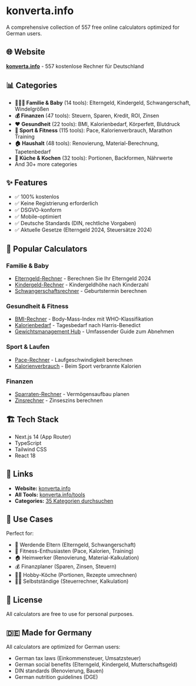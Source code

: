 # konverta.info
A comprehensive collection of 557 free online calculators optimized for German users.

## 🌐 Website

**[konverta.info](https://www.konverta.info)** - 557 kostenlose Rechner für Deutschland

## 📊 Categories

- **👨‍👩‍👧 Familie & Baby** (14 tools): Elterngeld, Kindergeld, Schwangerschaft, Windelgrößen
- **💰 Finanzen** (47 tools): Steuern, Sparen, Kredit, ROI, Zinsen
- **❤️ Gesundheit** (22 tools): BMI, Kalorienbedarf, Körperfett, Blutdruck
- **🏃 Sport & Fitness** (115 tools): Pace, Kalorienverbrauch, Marathon Training
- **🏠 Haushalt** (48 tools): Renovierung, Material-Berechnung, Tapetenbedarf
- **🍳 Küche & Kochen** (32 tools): Portionen, Backformen, Nährwerte
- And 30+ more categories

## ✨ Features

- ✅ 100% kostenlos
- ✅ Keine Registrierung erforderlich
- ✅ DSGVO-konform
- ✅ Mobile-optimiert
- ✅ Deutsche Standards (DIN, rechtliche Vorgaben)
- ✅ Aktuelle Gesetze (Elterngeld 2024, Steuersätze 2024)

## 🚀 Popular Calculators

### Familie & Baby
- [Elterngeld-Rechner](https://www.konverta.info/tools/familie/elterngeld) - Berechnen Sie Ihr Elterngeld 2024
- [Kindergeld-Rechner](https://www.konverta.info/tools/familie/kindergeld) - Kindergeldhöhe nach Kinderzahl
- [Schwangerschaftsrechner](https://www.konverta.info/tools/familie/schwangerschaftsrechner) - Geburtstermin berechnen

### Gesundheit & Fitness
- [BMI-Rechner](https://www.konverta.info/tools/gesundheit/bmi) - Body-Mass-Index mit WHO-Klassifikation
- [Kalorienbedarf](https://www.konverta.info/tools/gesundheit/kalorienbedarf) - Tagesbedarf nach Harris-Benedict
- [Gewichtsmanagement Hub](https://www.konverta.info/tools/gesundheit/gewichtsmanagement) - Umfassender Guide zum Abnehmen

### Sport & Laufen
- [Pace-Rechner](https://www.konverta.info/tools/sport/pace-rechner) - Laufgeschwindigkeit berechnen
- [Kalorienverbrauch](https://www.konverta.info/tools/sport/kalorienverbrauch-rechner) - Beim Sport verbrannte Kalorien

### Finanzen
- [Sparraten-Rechner](https://www.konverta.info/tools/finanzen/sparrate) - Vermögensaufbau planen
- [Zinsrechner](https://www.konverta.info/tools/finanzen/zinsrechner) - Zinseszins berechnen

## 🏗️ Tech Stack

- Next.js 14 (App Router)
- TypeScript
- Tailwind CSS
- React 18

## 🔗 Links

- **Website:** [konverta.info](https://www.konverta.info)
- **All Tools:** [konverta.info/tools](https://www.konverta.info/tools)
- **Categories:** [35 Kategorien durchsuchen](https://www.konverta.info/tools)

## 📱 Use Cases

Perfect for:
- 🤱 Werdende Eltern (Elterngeld, Schwangerschaft)
- 💪 Fitness-Enthusiasten (Pace, Kalorien, Training)
- 🏠 Heimwerker (Renovierung, Material-Kalkulation)
- 💰 Finanzplaner (Sparen, Zinsen, Steuern)
- 🧑‍🍳 Hobby-Köche (Portionen, Rezepte umrechnen)
- 👨‍💼 Selbstständige (Steuerrechner, Kalkulation)

## 📝 License

All calculators are free to use for personal purposes.

## 🇩🇪 Made for Germany

All calculators are optimized for German users:
- German tax laws (Einkommensteuer, Umsatzsteuer)
- German social benefits (Elterngeld, Kindergeld, Mutterschaftsgeld)
- DIN standards (Renovierung, Bauen)
- German nutrition guidelines (DGE)
